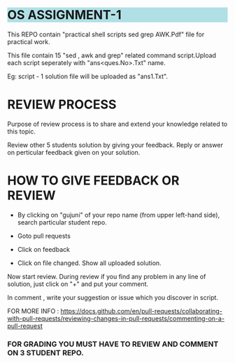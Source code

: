 <h1 style="background-color:powderblue;">OS ASSIGNMENT-1</h1>

This REPO contain "practical shell scripts sed grep AWK.Pdf" file for practical work.

This file contain 15 "sed , awk and grep" related command script.Upload each script seperately with "ans<ques.No>.Txt" name.

Eg: script - 1 solution file will be uploaded as "ans1.Txt".

# REVIEW PROCESS

Purpose of review process is to share and extend your knowledge related to this topic.

Review other 5 students solution by giving your feedback. Reply or answer on perticular feedback given on your solution.


# HOW TO GIVE FEEDBACK OR REVIEW

* By clicking on "gujuni" of your repo name (from upper left-hand side), search particular student repo.

* Goto pull requests

* Click on feedback

* Click on file changed. Show all uploaded solution.

Now start review. During review if you find any problem in any line of solution, just click on "+" and put your comment.

In comment , write your suggestion or issue which you discover in script.

 
 FOR MORE INFO : https://docs.github.com/en/pull-requests/collaborating-with-pull-requests/reviewing-changes-in-pull-requests/commenting-on-a-pull-request
 
 
 ### FOR GRADING YOU MUST HAVE TO REVIEW AND COMMENT ON 3 STUDENT REPO.
 




